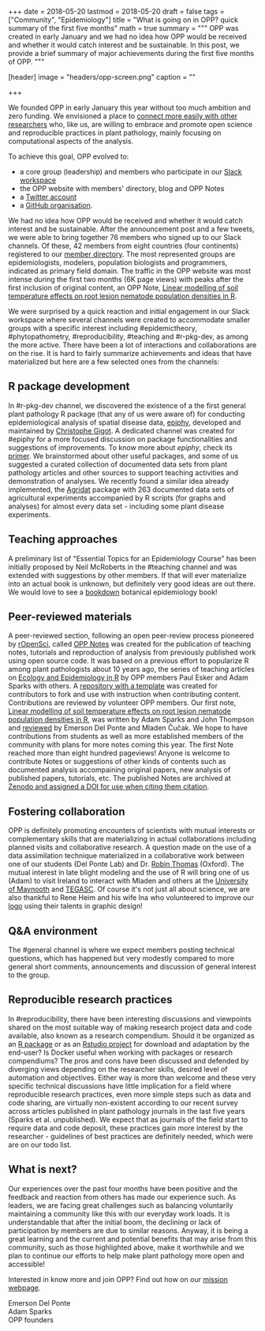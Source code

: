 +++
date = 2018-05-20
lastmod = 2018-05-20
draft = false
tags = ["Community", "Epidemiology"]
title = "What is going on in OPP? quick summary of the first five months"
math = true
summary = """
OPP was created in early January and we had no idea how OPP would be received and whether it would catch interest and be sustainable. In this post, we provide a brief summary of major achievements during the first five months of OPP.
"""

[header]
image = "headers/opp-screen.png"
caption = ""

+++

We founded OPP in early January this year without too much ambition and zero funding. We envisioned a place to [connect more easily with other  researchers](https://www.openplantpathology.org/post/2018-01-08-first-post-community-call/) who, like us, are willing to embrace and promote open science and reproducible practices in plant pathology, mainly focusing on computational aspects of the analysis. 

To achieve this goal, OPP evolved to: 

- a core group (leadership) and members who participate in our [Slack workspace](https://openplantpathology.slack.com)
- the OPP website with members' directory, blog and OPP Notes
- a [Twitter account](https://twitter.com/openplantpath)
- a [GitHub organisation](https://github.com/openplantpathology). 

We had no idea how OPP would be received and whether it would catch interest and be sustainable. After the announcement post and a few tweets, we were able to bring together 76 members who signed up to our Slack channels. Of these, 42 members from eight countries (four continents) registered to our [member directory](https://www.openplantpathology.org/directory/). The most represented groups are epidemiologists, modelers, population biologists and programmers, indicated as primary field domain. The traffic in the OPP website was most intense during the first two months (6K page views) with peaks after the first inclusion of original content, an OPP Note, [Linear modelling of soil temperature effects on root lesion nematode population densities in R](https://www.openplantpathology.org/notes/sparks/1/).

We were surprised by a quick  reaction and initial engagement in our Slack workspace where several channels were created to accommodate smaller groups with a specific interest including #epidemictheory, #phytopathometry, #reproducibility, #teaching and #r-pkg-dev, as among the more active. There have been a lot of interactions and collaborations are on the rise. It is hard to fairly summarize achievements and ideas that have materialized but here are a few selected ones from the channels:

## R package development

In #r-pkg-dev channel, we discovered the existence of a the first general plant pathology R package (that any of us were aware of) for conducting epidemiological analysis of spatial disease data, [epiphy](https://github.com/chgigot/epiphy), developed and maintained by [Christophe Gigot](https://www.researchgate.net/profile/Christophe_Gigot). A dedicated channel was created for #epiphy for a more focused discussion on package functionalities and suggestions of improvements. To know more about *epiphy*, check its [primer](https://chgigot.github.io/epiphy/articles/epiphy.html). We brainstormed about other useful packages, and some of us suggested a curated collection of documented data sets from plant pathology articles and other sources to support teaching activities and demonstration of analyses. We recently found a similar idea already implemented, the [Agridat](https://github.com/kwstat/agridat) package with 263 documented data sets of agricultural experiments accompanied by R scripts (for graphs and analyses) for almost every data set - including some plant disease experiments.

## Teaching approaches
 
A preliminary list of "Essential Topics for an Epidemiology Course" has been initially proposed by Neil McRoberts in the #teaching channel and was extended with suggestions by other members. If that will ever materialize into an actual book is unknown, but definitely very good ideas are out there. We would love to see a [bookdown](https://bookdown.org/yihui/bookdown/) botanical epidemiology book! 

## Peer-reviewed materials

A peer-reviewed section, following an open peer-review process pioneered by [rOpenSci](https://github.com/ropensci/onboarding), called [OPP Notes](https://www.openplantpathology.org/publication/) was created for the publication of teaching notes, tutorials and reproduction of analysis from previously published work using open source code. It was based on a previous effort to popularize R among plant pathologists about 10 years ago, the series of teaching articles on [Ecology and Epidemiology in R](https://www.apsnet.org/edcenter/advanced/topics/EcologyAndEpidemiologyInR/Pages/default.aspx) by OPP members Paul Esker and Adam Sparks with others. A [repository with a template](https://github.com/openplantpathology/contributions) was created for contributors to fork and use with instruction when contributing content. Contributions are reviewed by volunteer OPP members. Our first note, [Linear modelling of soil temperature effects on root lesion nematode population densities in R](https://www.openplantpathology.org/notes/sparks/1/), was written by Adam Sparks and John Thompson and [reviewed](https://github.com/openplantpathology/contributions/issues/1) by Emerson Del Ponte and Mladen Čučak. We hope to have contributions from students as well as more established members of the community with plans for more notes coming this  year. The first Note reached more than eight hundred pageviews! Anyone is welcome to contribute Notes or suggestions of other kinds of contents such as documented analysis accompaining original papers, new analysis of published papers, tutorials, etc. The published Notes are archived at [Zenodo and assigned a DOI for use when citing them citation](https://zenodo.org/record/1173391#.WwGsaFMvzu4).

## Fostering collaboration

OPP is definitely promoting encounters of scientists with mutual interests or complementary skills that are materializing in actual collaborations including planned visits and collaborative research. A question made on the use of a data assimilation technique materialized in a collaborative work between one of our students (Del Ponte Lab) and Dr. [Robin Thomas](https://www.chch.ox.ac.uk/staff/dr-robin-thompson) (Oxford). The mutual interest in late blight modeling and the use of R will bring one of us (Adam) to visit Ireland to interact with Mladen and others at the [University of Maynooth](https://www.maynoothuniversity.ie/) and [TEGASC](https://www.teagasc.ie/). Of course it's not just all about science, we are also thankful to Rene Heim and his wife Ina who volunteered to improve our [logo](https://github.com/openplantpathology/OpenPlantPathology/blob/master/public/img/OPP-hex.png) using their talents in graphic design!

## Q&A environment

The #general channel is where we expect members posting technical questions, which has happened but very modestly compared to more general short comments, announcements and discussion of general interest to the group.

## Reproducible research practices

In #reproducibility, there have been interesting discussions and viewpoints shared on the most suitable way of making research project data and code available, also known as a research compendium. Should it be organized as an [R package](https://github.com/openplantpathology/rice_awd_pests) or as an [Rstudio project](https://github.com/emdelponte/research-compendium-website) for download and adaptation by the end-user? Is Docker useful when working with packages or research compendiums? The pros and cons have been discussed and defended by diverging views depending on the researcher skills, desired level of automation and objectives. Either way is more than welcome and these very specific technical discussions have little implication for a field where reproducible research practices, even more simple steps such as data and code sharing, are virtually non-existent according to our recent survey across articles published in plant pathology journals in the last five years (Sparks et al. unpublished). We expect that as journals of the field start to require data and code deposit, these practices gain more interest by the researcher - guidelines of best practices are definitely needed, which were are on our todo list.

## What is next?

Our experiences over the past four months have been positive and the feedback and reaction from others has made our experience such. As leaders, we are facing great challenges such as balancing voluntarily maintaining a community like this with our everyday work loads. It is understandable that after the initial boom, the declining or lack of participation by members are due to similar reasons. Anyway, it is being a great learning and the current and potential benefits that may arise from this community, such as those highlighted above, make it worthwhile and we plan to continue our efforts to help make plant pathology more open and accessible!

Interested in know more and join OPP? Find out how on our [mission webpage](https://www.openplantpathology.org/pages/mission/).

Emerson Del Ponte  
Adam Sparks  
OPP founders

